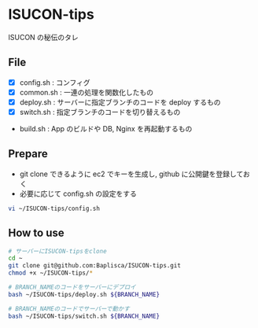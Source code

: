 # ISUCON-tips

ISUCON の秘伝のタレ

## File

- [x] config.sh : コンフィグ
- [x] common.sh : 一連の処理を関数化したもの
- [x] deploy.sh : サーバーに指定ブランチのコードを deploy するもの
- [x] switch.sh : 指定ブランチのコードを切り替えるもの
- build.sh : App のビルドや DB, Nginx を再起動するもの

## Prepare

- git clone できるように ec2 でキーを生成し, github に公開鍵を登録しておく
- 必要に応じて config.sh の設定をする

```bash
vi ~/ISUCON-tips/config.sh
```

## How to use

```bash
# サーバーにISUCON-tipsをclone
cd ~
git clone git@github.com:Baplisca/ISUCON-tips.git
chmod +x ~/ISUCON-tips/*

# BRANCH_NAMEのコードをサーバーにデプロイ
bash ~/ISUCON-tips/deploy.sh ${BRANCH_NAME}

# BRANCH_NAMEのコードでサーバーで動かす
bash ~/ISUCON-tips/switch.sh ${BRANCH_NAME}
```

